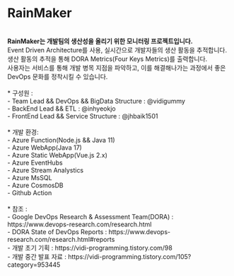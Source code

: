 # RainMaker
<br>
<b>RainMaker는 개발팀의 생산성을 올리기 위한 모니터링 프로젝트입니다.</b><br>
Event Driven Architecture를 사용, 실시간으로 개발자들의 생산 활동을 추적합니다.<br>
생산 활동의 추적을 통해 DORA Metrics(Four Keys Metrics)를 출력합니다.<br>
사용자는 서비스를 통해 개발 병목 지점을 파악하고, 이를 해결해나가는 과정에서 좋은 DevOps 문화를 정착시킬 수 있습니다.<br>
<br>
* 구성원 : <br>
    - Team Lead && DevOps && BigData Structure : @vidigummy<br>
    - BackEnd Lead && ETL : @inhyeokjo<br>
    - FrontEnd Lead && Service Structure : @jhbaik1501<br>
<br>
* 개발 환경:<br>
  - Azure Function(Node.js && Java 11)<br>
  - Azure WebApp(Java 17)<br>
  - Azure Static WebApp(Vue.js 2.x)<br>
  - Azure EventHubs<br>
  - Azure Stream Analystics<br>
  - Azure MsSQL<br>
  - Azure CosmosDB<br>
  - Github Action<br>
<br>
* 참조 : <br>
  - Google DevOps Research & Assessment Team(DORA) : https://www.devops-research.com/research.html<br>
  - DORA State of DevOps Reports : https://www.devops-research.com/research.html#reports<br>
  - 개발 초기 기획 : https://vidi-programming.tistory.com/98<br>
  - 개발 중간 발표 자료 : https://vidi-programming.tistory.com/105?category=953445<br>
  
  
